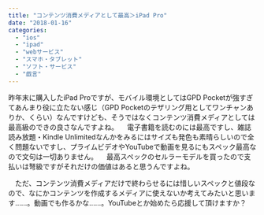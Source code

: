 ```yaml
---
title: "コンテンツ消費メディアとして最高＞iPad Pro"
date: "2018-01-16"
categories: 
  - "ios"
  - "ipad"
  - "webサービス"
  - "スマホ・タブレット"
  - "ソフト・サービス"
  - "戯言"
---
```


昨年末に購入したiPad Proですが、モバイル環境としてはGPD Pocketが強すぎてあんまり役に立たない感じ（GPD Pocketのテザリング用としてワンチャンありか、くらい）なんですけども、そうではなくコンテンツ消費メディアとしては最高級のできの良さなんですよね。 　電子書籍を読むのには最高ですし、雑誌読み放題・Kindle Unlimitedなんかをみるにはサイズも発色も素晴らしいので全く問題ないですし、プライムビデオやYouTubeで動画を見るにもスペック最高なので文句は一切ありません。 　最高スペックのセルラーモデルを買ったので支払いは弩級ですがそれだけの価値はあると思うんですよね。

　ただ、コンテンツ消費メディアだけで終わらせるには惜しいスペックと値段なので、なにかコンテンツを作成するメディアに使えないか考えてみたいと思います……。動画でも作るかな……。YouTubeとか始めたら応援して頂けますか？
